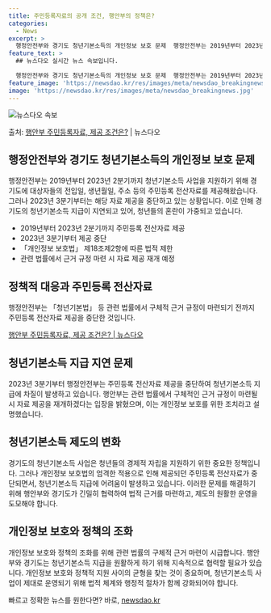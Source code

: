 ```yaml
---
title: 주민등록자료의 공개 조건, 행안부의 정책은?
categories:
  - News
excerpt: >
  행정안전부와 경기도 청년기본소득의 개인정보 보호 문제  행정안전부는 2019년부터 2023년 2분기까지 청년…
feature_text: >
  ## 뉴스다오 실시간 뉴스 속보입니다.

  행정안전부와 경기도 청년기본소득의 개인정보 보호 문제  행정안전부는 2019년부터 2023년 2분기까지 청년…
feature_image: 'https://newsdao.kr/res/images/meta/newsdao_breakingnews.jpg'
image: 'https://newsdao.kr/res/images/meta/newsdao_breakingnews.jpg'
---
```


![뉴스다오 속보](https://newsdao.kr/res/images/meta/newsdao_breakingnews.jpg)

<p>출처: <a href="https://newsdao.kr/4448" rel="dofollow">행안부 주민등록자료, 제공 조건은?</a> | 뉴스다오</p>

<h2 data-ke-size="size26">행정안전부와 경기도 청년기본소득의 개인정보 보호 문제</h2>
<p data-ke-size="size16">행정안전부는 2019년부터 2023년 2분기까지 청년기본소득 사업을 지원하기 위해 경기도에 대상자들의 전입일, 생년월일, 주소 등의 주민등록 전산자료를 제공해왔습니다. 그러나 2023년 3분기부터는 해당 자료 제공을 중단하고 있는 상황입니다. 이로 인해 경기도의 청년기본소득 지급이 지연되고 있어, 청년들의 혼란이 가중되고 있습니다.</p>
<ul>
<li>2019년부터 2023년 2분기까지 주민등록 전산자료 제공</li>
<li>2023년 3분기부터 제공 중단</li>
<li>「개인정보 보호법」 제18조제2항에 따른 법적 제한</li>
<li>관련 법률에서 근거 규정 마련 시 자료 제공 재개 예정</li>
</ul>

<h2 data-ke-size="size26">정책적 대응과 주민등록 전산자료</h2>
<p data-ke-size="size16">행정안전부는 「청년기본법」 등 관련 법률에서 구체적 근거 규정이 마련되기 전까지 주민등록 전산자료 제공을 중단한 것입니다.</p>
<p><a href="https://newsdao.kr/4448">행안부 주민등록자료, 제공 조건은? | 뉴스다오</a></p>

<h2 data-ke-size="size26">청년기본소득 지급 지연 문제</h2>
<p data-ke-size="size16">2023년 3분기부터 행정안전부는 주민등록 전산자료 제공을 중단하여 청년기본소득 지급에 차질이 발생하고 있습니다. 행안부는 관련 법률에서 구체적인 근거 규정이 마련될 시 자료 제공을 재개하겠다는 입장을 밝혔으며, 이는 개인정보 보호를 위한 조치라고 설명했습니다.</p>

<h2 data-ke-size="size26">청년기본소득 제도의 변화</h2>
<p data-ke-size="size16">경기도의 청년기본소득 사업은 청년들의 경제적 자립을 지원하기 위한 중요한 정책입니다. 그러나 개인정보 보호법의 엄격한 적용으로 인해 제공되던 주민등록 전산자료가 중단되면서, 청년기본소득 지급에 어려움이 발생하고 있습니다. 이러한 문제를 해결하기 위해 행안부와 경기도가 긴밀히 협력하여 법적 근거를 마련하고, 제도의 원활한 운영을 도모해야 합니다.</p>

<h2 data-ke-size="size26">개인정보 보호와 정책의 조화</h2>
<p data-ke-size="size16">개인정보 보호와 정책의 조화를 위해 관련 법률의 구체적 근거 마련이 시급합니다. 행안부와 경기도는 청년기본소득 지급을 원활하게 하기 위해 지속적으로 협력할 필요가 있습니다. 개인정보 보호와 정책적 지원 사이의 균형을 찾는 것이 중요하며, 청년기본소득 사업이 제대로 운영되기 위해 법적 체계와 행정적 절차가 함께 강화되어야 합니다.</p> 

빠르고 정확한 뉴스를 원한다면? 바로, <a href="https://newsdao.kr" rel="dofollow">newsdao.kr</a>


